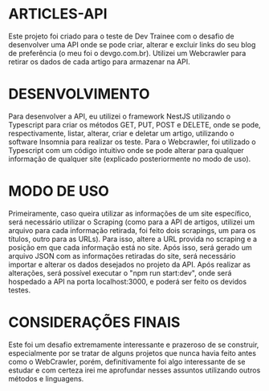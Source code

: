 # ARTICLES-API

Este projeto foi criado para o teste de Dev Trainee com o desafio de desenvolver uma API onde se pode criar, alterar e excluir links do seu blog de preferência (o meu foi o devgo.com.br). Utilizei um Webcrawler para retirar os dados de cada artigo para armazenar na API.

# DESENVOLVIMENTO

Para desenvolver a API, eu utilizei o framework NestJS utilizando o Typescript para criar os métodos GET, PUT, POST e DELETE, onde se pode, respectivamente, listar, alterar, criar e deletar um artigo, utilizando o software Insomnia para realizar os teste.
Para o Webcrawler, foi utilizado o Typescript com um código intuitivo onde se pode alterar para qualquer informação de qualquer site (explicado posteriormente no modo de uso).

# MODO DE USO

Primeiramente, caso queira utilizar as informações de um site específico, será necessário utilizar o Scraping (como para a API de artigos, utilizei um arquivo para cada informação retirada, foi feito dois scrapings, um para os títulos, outro para as URLs). Para isso, altere a URL provida no scraping e a posição em que cada informação está no site.
Após isso, será gerado um arquivo JSON com as informações retiradas do site, será necessário importar e alterar os dados desejados no projeto da API. Após realizar as alterações, será possível executar o "npm run start:dev", onde será hospedado a API na porta localhost:3000, e poderá ser feito os devidos testes.

# CONSIDERAÇÕES FINAIS

Este foi um desafio extremamente interessante e prazeroso de se construir, especialmente por se tratar de alguns projetos que nunca havia feito antes como o WebCrawler, porém, definitivamente foi algo interessante de se estudar e com certeza irei me aprofundar nesses assuntos utilizando outros métodos e linguagens.
